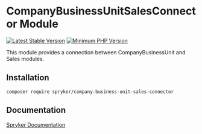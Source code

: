 # CompanyBusinessUnitSalesConnector Module
[![Latest Stable Version](https://poser.pugx.org/spryker/company-business-unit-sales-connector/v/stable.svg)](https://packagist.org/packages/spryker/company-business-unit-sales-connector)
[![Minimum PHP Version](https://img.shields.io/badge/php-%3E%3D%207.4-8892BF.svg)](https://php.net/)

This module provides a connection between CompanyBusinessUnit and Sales modules.

## Installation

```
composer require spryker/company-business-unit-sales-connector
```

## Documentation

[Spryker Documentation](https://documentation.spryker.com/module_guide/overview.htm)
